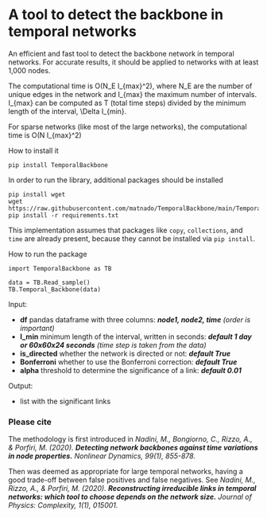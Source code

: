 # A tool to detect the backbone in temporal networks

An efficient and fast tool to detect the backbone network in temporal networks. For accurate results, it should be applied to networks with at least 1,000 nodes.

The computational time is O(N_E I_{max}^2), where N_E are the number of unique edges in the network and I_{max} the maximum number of intervals. I_{max} can be computed as T (total time steps) divided by the minimum length of the interval, \Delta I_{min}. 

For sparse networks (like most of the large networks), the computational time is O(N I_{max}^2)


How to install it 

```
pip install TemporalBackbone
```

In order to run the library, additional packages should be installed

```
pip install wget 
wget https://raw.githubusercontent.com/matnado/TemporalBackbone/main/TemporalBackbone/requirements.txt
pip install -r requirements.txt
```

This implementation assumes that packages like `copy`, `collections`, and `time` are already present, because they cannot be installed via `pip install`. 


How to run the package

```
import TemporalBackbone as TB

data = TB.Read_sample()
TB.Temporal_Backbone(data)
```

Input: 
- **df** pandas dataframe with three columns: ***node1, node2, time*** *(order is important)*
- **I_min** minimum length of the interval, written in seconds: ***default 1 day or 60x60x24 seconds** (time step is taken from the data)*
- **is_directed** whether the network is directed or not: ***default True***
- **Bonferroni** whether to use the Bonferroni correction: ***default True***
- **alpha** threshold to determine the significance of a link: ***default 0.01***
    
Output:
- list with the significant links    




### Please cite

The methodology is first introduced in 
*Nadini, M., Bongiorno, C., Rizzo, A., & Porfiri, M. (2020). **Detecting network backbones against time variations in node properties.** Nonlinear Dynamics, 99(1), 855-878.*
    
Then was deemed as appropriate for large temporal networks, having a good trade-off between false positives and false negatives. See
*Nadini, M., Rizzo, A., & Porfiri, M. (2020). **Reconstructing irreducible links in temporal networks: which tool to choose depends on the network size.** Journal of Physics: Complexity, 1(1), 015001.*
    
